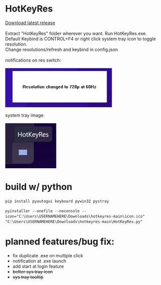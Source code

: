 # HotKeyRes
[Download latest release](https://github.com/seathasky/hotkeyres/releases)<br><Br>
Extract "HotKeyRes" folder wherever you want. Run HotKeyRes.exe.<br>
Default Keybind is CONTROL+F4 or right click system tray icon to toggle resolution.<br>
Change resolutions/refresh and keybind in config.json<br><br>
notifications on res switch:<br><br>
![image](https://raw.githubusercontent.com/seathasky/hotkeyres/main/notifcations.png)

system tray image:<br><br>
![image](https://raw.githubusercontent.com/seathasky/hotkeyres/main/systemtray1.png)
<br>

# build w/ python

```pip install pyautogui keyboard pywin32 pystray```

```pyinstaller --onefile --noconsole --icon="C:\Users\USERNAMEHERE\Downloads\hotkeyres-main\icon.ico" "C:\Users\USERNAMEHERE\Downloads\hotkeyres-main\HotKeyRes.py" ```

# planned features/bug fix:
<ul>
  <li>fix duplicate .exe on multiple click</li>
  <li>notification at .exe launch</li>
<li>add start at login feature</li>
 <li><del>better sys tray icon</del></li>
 <li><del>sys tray tooltip</del></li>
 </ul> 



